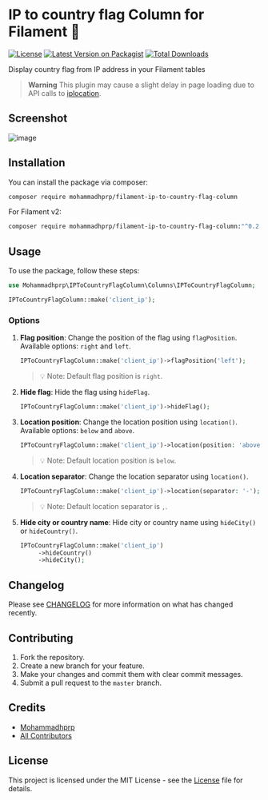 # IP to country flag Column for Filament 🚩

[![License](https://img.shields.io/github/license/mohammadhprp/filament-ip-to-country-flag-column)](LICENSE)
[![Latest Version on Packagist](https://img.shields.io/packagist/v/mohammadhprp/filament-ip-to-country-flag-column.svg?style=flat-square)](https://packagist.org/packages/mohammadhprp/filament-ip-to-country-flag-column)
[![Total Downloads](https://img.shields.io/packagist/dt/mohammadhprp/filament-ip-to-country-flag-column.svg?style=flat-square)](https://packagist.org/packages/mohammadhprp/filament-ip-to-country-flag-column)

Display country flag from IP address in your Filament tables

> **Warning**
> This plugin may cause a slight delay in page loading due to API calls to [iplocation](https://iplocation.com).

## Screenshot

![image](https://raw.githubusercontent.com/mohammadhprp/filament-ip-to-country-flag-column/master/.github/assets/screenshot.png)

## Installation

You can install the package via composer:

```bash
composer require mohammadhprp/filament-ip-to-country-flag-column
```

For Filament v2:

```bash
composer require mohammadhprp/filament-ip-to-country-flag-column:"^0.2.0"
```

## Usage

To use the package, follow these steps:

```php
use Mohammadhprp\IPToCountryFlagColumn\Columns\IPToCountryFlagColumn;

IPToCountryFlagColumn::make('client_ip');
```

### Options

1. **Flag position**: Change the position of the flag using `flagPosition`. Available options: `right` and `left`.

   ```php
   IPToCountryFlagColumn::make('client_ip')->flagPosition('left');
   ```

   > 💡 Note: Default flag position is `right`.

2. **Hide flag**: Hide the flag using `hideFlag`.

   ```php
   IPToCountryFlagColumn::make('client_ip')->hideFlag();
   ```

3. **Location position**: Change the location position using `location()`. Available options: `below` and `above`.

   ```php
   IPToCountryFlagColumn::make('client_ip')->location(position: 'above');
   ```

   > 💡 Note: Default location position is `below`.

4. **Location separator**: Change the location separator using `location()`.

   ```php
   IPToCountryFlagColumn::make('client_ip')->location(separator: '-');
   ```

   > 💡 Note: Default location separator is `,`.

5. **Hide city or country name**: Hide city or country name using `hideCity()` or `hideCountry()`.

   ```php
   IPToCountryFlagColumn::make('client_ip')
        ->hideCountry()
        ->hideCity();
   ```

## Changelog

Please see [CHANGELOG](https://github.com/mohammadhprp/filament-ip-to-country-flag-column/blob/master/CHANGELOG.md) for more information on what has changed recently.

## Contributing

1. Fork the repository.
2. Create a new branch for your feature.
3. Make your changes and commit them with clear commit messages.
4. Submit a pull request to the `master` branch.

## Credits

- [Mohammadhprp](https://github.com/mohammadhprp)
- [All Contributors](https://github.com/mohammadhprp/filament-ip-to-country-flag-column/contributors)

## License

This project is licensed under the MIT License - see the [License](https://github.com/mohammadhprp/filament-ip-to-country-flag-column/blob/master/LICENSE) file for details.
